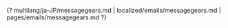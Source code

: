 {? multilang/ja-JP/messagegears.md | localized/emails/messagegears.md | pages/emails/messagegears.md ?}
